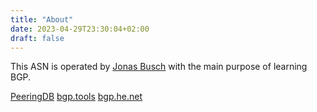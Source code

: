 ```yaml
---
title: "About"
date: 2023-04-29T23:30:04+02:00
draft: false
---
```


This ASN is operated by [Jonas Busch](https://jonasbusch.de) with the main purpose of learning BGP.

[PeeringDB](https://as203333.peeringdb.com)
[bgp.tools](https://bgp.tools/as/203333)
[bgp.he.net](https://bgp.he.net/as203333)